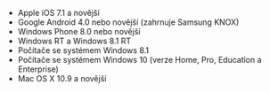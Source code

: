 
  - Apple iOS 7.1 a novější
  - Google Android 4.0 nebo novější (zahrnuje Samsung KNOX)
  - Windows Phone 8.0 nebo novější
  - Windows RT a Windows 8.1 RT
  - Počítače se systémem Windows 8.1
  - Počítače se systémem Windows 10 (verze Home, Pro, Education a Enterprise)
  - Mac OS X 10.9 a novější


<!--HONumber=Jun16_HO4-->


